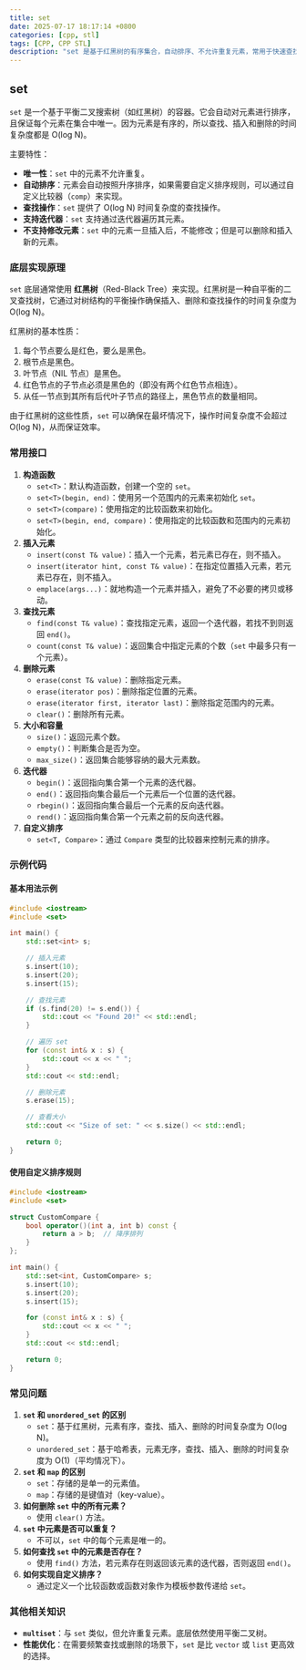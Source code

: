 ```yaml
---
title: set
date: 2025-07-17 18:17:14 +0800
categories: [cpp, stl]
tags: [CPP, CPP STL]
description: "set 是基于红黑树的有序集合，自动排序、不允许重复元素，常用于快速查找、插入、删除。"
---
```

## set

`set` 是一个基于平衡二叉搜索树（如红黑树）的容器。它会自动对元素进行排序，且保证每个元素在集合中唯一。因为元素是有序的，所以查找、插入和删除的时间复杂度都是 O(log N)。

主要特性：

- **唯一性**：`set` 中的元素不允许重复。
- **自动排序**：元素会自动按照升序排序，如果需要自定义排序规则，可以通过自定义比较器（`comp`）来实现。
- **查找操作**：`set` 提供了 O(log N) 时间复杂度的查找操作。
- **支持迭代器**：`set` 支持通过迭代器遍历其元素。
- **不支持修改元素**：`set` 中的元素一旦插入后，不能修改；但是可以删除和插入新的元素。

### 底层实现原理

`set` 底层通常使用 **红黑树**（Red-Black Tree）来实现。红黑树是一种自平衡的二叉查找树，它通过对树结构的平衡操作确保插入、删除和查找操作的时间复杂度为 O(log N)。

红黑树的基本性质：

1. 每个节点要么是红色，要么是黑色。
2. 根节点是黑色。
3. 叶节点（NIL 节点）是黑色。
4. 红色节点的子节点必须是黑色的（即没有两个红色节点相连）。
5. 从任一节点到其所有后代叶子节点的路径上，黑色节点的数量相同。

由于红黑树的这些性质，`set` 可以确保在最坏情况下，操作时间复杂度不会超过 O(log N)，从而保证效率。

### 常用接口

1. **构造函数**
   - `set<T>`：默认构造函数，创建一个空的 `set`。
   - `set<T>(begin, end)`：使用另一个范围内的元素来初始化 `set`。
   - `set<T>(compare)`：使用指定的比较函数来初始化。
   - `set<T>(begin, end, compare)`：使用指定的比较函数和范围内的元素初始化。
2. **插入元素**
   - `insert(const T& value)`：插入一个元素，若元素已存在，则不插入。
   - `insert(iterator hint, const T& value)`：在指定位置插入元素，若元素已存在，则不插入。
   - `emplace(args...)`：就地构造一个元素并插入，避免了不必要的拷贝或移动。
3. **查找元素**
   - `find(const T& value)`：查找指定元素，返回一个迭代器，若找不到则返回 `end()`。
   - `count(const T& value)`：返回集合中指定元素的个数（`set` 中最多只有一个元素）。
4. **删除元素**
   - `erase(const T& value)`：删除指定元素。
   - `erase(iterator pos)`：删除指定位置的元素。
   - `erase(iterator first, iterator last)`：删除指定范围内的元素。
   - `clear()`：删除所有元素。
5. **大小和容量**
   - `size()`：返回元素个数。
   - `empty()`：判断集合是否为空。
   - `max_size()`：返回集合能够容纳的最大元素数。
6. **迭代器**
   - `begin()`：返回指向集合第一个元素的迭代器。
   - `end()`：返回指向集合最后一个元素后一个位置的迭代器。
   - `rbegin()`：返回指向集合最后一个元素的反向迭代器。
   - `rend()`：返回指向集合第一个元素之前的反向迭代器。
7. **自定义排序**
   - `set<T, Compare>`：通过 `Compare` 类型的比较器来控制元素的排序。

### 示例代码

#### 基本用法示例

```cpp
#include <iostream>
#include <set>

int main() {
    std::set<int> s;

    // 插入元素
    s.insert(10);
    s.insert(20);
    s.insert(15);

    // 查找元素
    if (s.find(20) != s.end()) {
        std::cout << "Found 20!" << std::endl;
    }

    // 遍历 set
    for (const int& x : s) {
        std::cout << x << " ";
    }
    std::cout << std::endl;

    // 删除元素
    s.erase(15);

    // 查看大小
    std::cout << "Size of set: " << s.size() << std::endl;

    return 0;
}
```

#### 使用自定义排序规则

```cpp
#include <iostream>
#include <set>

struct CustomCompare {
    bool operator()(int a, int b) const {
        return a > b;  // 降序排列
    }
};

int main() {
    std::set<int, CustomCompare> s;
    s.insert(10);
    s.insert(20);
    s.insert(15);

    for (const int& x : s) {
        std::cout << x << " ";
    }
    std::cout << std::endl;

    return 0;
}
```

### 常见问题

1. **`set` 和 `unordered_set` 的区别**
   - `set`：基于红黑树，元素有序，查找、插入、删除的时间复杂度为 O(log N)。
   - `unordered_set`：基于哈希表，元素无序，查找、插入、删除的时间复杂度为 O(1)（平均情况下）。
2. **`set` 和 `map` 的区别**
   - `set`：存储的是单一的元素值。
   - `map`：存储的是键值对（key-value）。
3. **如何删除 `set` 中的所有元素？**
   - 使用 `clear()` 方法。
4. **`set` 中元素是否可以重复？**
   - 不可以，`set` 中的每个元素是唯一的。
5. **如何查找 `set` 中的元素是否存在？**
   - 使用 `find()` 方法，若元素存在则返回该元素的迭代器，否则返回 `end()`。
6. **如何实现自定义排序？**
   - 通过定义一个比较函数或函数对象作为模板参数传递给 `set`。

### 其他相关知识

- **`multiset`**：与 `set` 类似，但允许重复元素。底层依然使用平衡二叉树。
- **性能优化**：在需要频繁查找或删除的场景下，`set` 是比 `vector` 或 `list` 更高效的选择。
